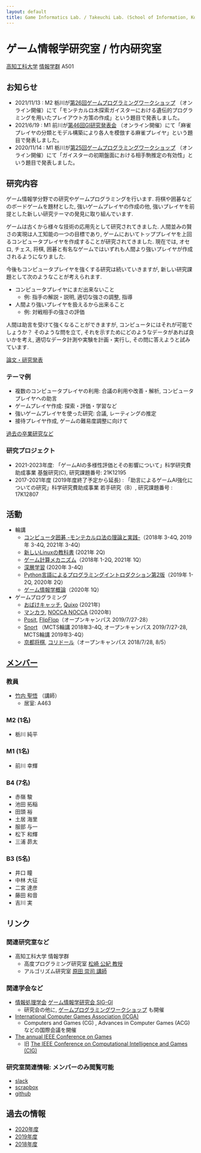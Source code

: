 ```yaml
---
layout: default
title: Game Informatics Lab. / Takeuchi Lab. (School of Information, Kochi University of Technology)
---
```

# ゲーム情報学研究室 / 竹内研究室
[高知工科大学](https://www.kochi-tech.ac.jp/) [情報学群](http://www.info.kochi-tech.ac.jp/) A501

## お知らせ
- 2021/11/13 : M2 栃川が[第26回ゲームプログラミングワークショップ](http://www.ipsj.or.jp/sig/gi/gpw/2021/) （オンライン開催）にて「モンテカルロ木探索ガイスターにおける遺伝的プログラミングを用いたプレイアウト方策の作成」という題目で発表しました。
- 2021/6/19 : M1 前川が[第46回GI研究発表会](http://www.ipsj.or.jp/kenkyukai/event/gi46.html) （オンライン開催）にて「麻雀プレイヤの分類とモデル構築により各人を模倣する麻雀プレイヤ」という題目で発表しました。
- 2020/11/14 : M1 栃川が[第25回ゲームプログラミングワークショップ](http://www.ipsj.or.jp/sig/gi/gpw/2020/) （オンライン開催）にて「ガイスターの初期盤面における相手駒推定の有効性」という題目で発表しました。

## 研究内容
ゲーム情報学分野での研究やゲームプログラミングを行います. 
将棋や囲碁などのボードゲームを題材とした, 強いゲームプレイヤの作成の他,
強いプレイヤを前提とした新しい研究テーマの発見に取り組んでいます. 

ゲームは古くから様々な技術の応用先として研究されてきました. 
人間並みの賢さの実現は人工知能の一つの目標であり, ゲームにおいてトッププレイヤを上回るコンピュータプレイヤを作成することが研究されてきました. 
現在では, オセロ, チェス, 将棋, 囲碁と有名なゲームではいずれも人間より強いプレイヤが作成されるようになりました. 

今後もコンピュータプレイヤを強くする研究は続いていきますが, 新しい研究課題として次のようなことが考えられます. 

- コンピュータプレイヤにまだ出来ないこと
  - 例: 指手の解説・説明, 適切な強さの調整, 指導
- 人間より強いプレイヤを扱えるから出来ること
  - 例: 対戦相手の強さの評価

人間は助言を受けて強くなることができますが, コンピュータにはそれが可能でしょうか？
そのような問を立て, それを示すためにどのようなデータがあれば良いかを考え, 適切なデータ計測や実験を計画・実行し, その問に答えようと試みています. 

[論文・研究発表](pubs)

### テーマ例
- 複数のコンピュータプレイヤの利用: 合議の利用や改善・解析, コンピュータプレイヤへの助言
- ゲームプレイヤ作成: 探索・評価・学習など
- 強いゲームプレイヤを使った研究: 合議, レーティングの推定
- 接待プレイヤ作成, ゲームの難易度調整に向けて

[過去の卒業研究など](theses)

### 研究プロジェクト
- 2021-2023年度: 「ゲームAIの多様性評価とその影響について」科学研究費助成事業 基盤研究(C), 研究課題番号: 	21K12195
- 2017-2021年度 (2019年度終了予定から延長) : 「助言によるゲームAI強化についての研究」科学研究費助成事業 若手研究（B）, 研究課題番号 : 17K12807

## 活動
- 輪講
  - [コンピュータ囲碁 -モンテカルロ法の理論と実践-](https://www.kyoritsu-pub.co.jp/bookdetail/9784320123274)（2018年 3-4Q, 2019年 3-4Q, 2021年 3-4Q）
  - [新しいLinuxの教科書](https://www.sbcr.jp/product/4797380941/) (2021年 2Q)
  - [ゲーム計算メカニズム](http://www.coronasha.co.jp/np/isbn/9784339025408/)（2018年 1-2Q, 2021年 1Q）
  - [深層学習](https://www.kindaikagaku.co.jp/information/kd0487.htm) (2020年 3-4Q)
  - [Python言語によるプログラミングイントロダクション第2版](https://www.kindaikagaku.co.jp/information/kd0518.htm)（2019年 1-2Q, 2020年 2Q）
  - [ゲーム情報学概論](https://www.coronasha.co.jp/np/isbn/9784339028850/)（2020年 1Q）
- ゲームプログラミング
  - [おばけキャッチ](https://mobius-games.co.jp/Zoch/GeistersBlitz.html), [Quixo](https://www.play-departmentstore.com/fs/castjapan/gc007) (2021年)
  - [マンカラ](https://ja.wikipedia.org/wiki/%E3%83%9E%E3%83%B3%E3%82%AB%E3%83%A9), [NOCCA NOCCA](https://www.undanoga.com/) (2020年)
  - [Posit](https://www.nakajim.net/index.php?Posit), [FlipFlop](https://www.nakajim.net/index.php?FlipFlop)（オープンキャンパス 2019/7/27-28）
  - [Snort](https://en.wikipedia.org/wiki/Col_(game)) （MCTS輪講 2018年3-4Q, オープンキャンパス 2019/7/27-28, MCTS輪講 2019年3-4Q）
  - [京都将棋](https://ja.wikipedia.org/wiki/%E4%BA%AC%E9%83%BD%E5%B0%86%E6%A3%8B), [コリドール](https://ja.wikipedia.org/wiki/%E3%82%B3%E3%83%AA%E3%83%89%E3%83%BC%E3%83%AB)（オープンキャンパス 2018/7/28, 8/5）

## [メンバー](members)
### 教員
- [竹内 聖悟](https://sites.google.com/site/takeshogo/) （講師）
  - 居室: A463

### M2 (1名)
- 栃川 純平

### M1 (1名)
- 前川 幸輝

### B4 (7名)
- 赤嶺 駿
- 池田 拓稲
- 田頭 裕
- 土居 海里
- 服部 与一
- 松下 和輝
- 三浦 昴太

### B3 (5名)
- 井口 瞳
- 中林 大征
- 二宮 達彦
- 藤田 和音
- 吉川 実

## リンク
### 関連研究室など
- 高知工科大学 情報学群
  - 高度プログラミング研究室 [松崎 公紀 教授](http://www.info.kochi-tech.ac.jp/kmatsu/index-j.html)
  - アルゴリズム研究室 [原田 崇司 講師](http://www.scinfo.kochi-tech.ac.jp/tharada/)

### 関連学会など
- [情報処理学会](http://www.ipsj.or.jp/) [ゲーム情報学研究会 SIG-GI](http://www.ipsj.or.jp/sig/gi/)
  - 研究会の他に, [ゲームプログラミングワークショップ](http://www.ipsj.or.jp/sig/gi/gpw/) も開催
- [International Computer Games Association (ICGA) ](https://icga.org/)
  - Computers and Games (CG) , Advances in Computer Games (ACG) などの国際会議を開催
- [The annual IEEE Conference on Games](http://ieee-cog.org/)
  - 旧 [The IEEE Conference on Computational Intelligence and Games (CIG) ](http://www.ieee-cig.org/)

### 研究室関連情報: メンバーのみ閲覧可能
- [slack](https://stakeuchilab.slack.com/messages)
- [scrapbox](https://scrapbox.io/stakeuchilab/)
- [github](https://github.com/stakeuch-lab)

## 過去の情報
- [2020年度](2020)
- [2019年度](2019)
- [2018年度](2018)
